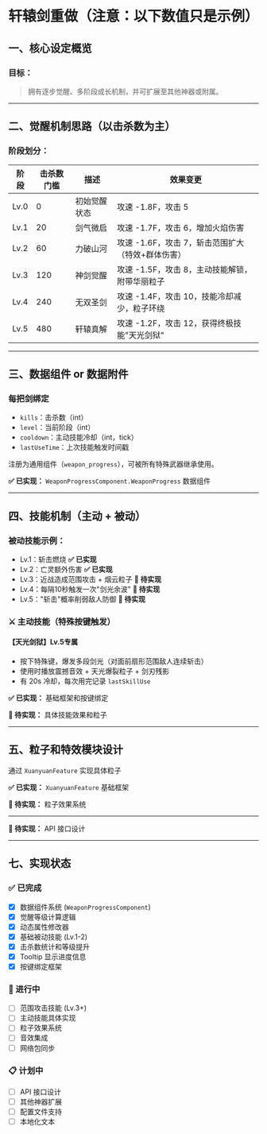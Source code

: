 # 轩辕剑重做（注意：以下数值只是示例）
##  一、核心设定概览

###  目标：

> 拥有逐步觉醒、多阶段成长机制，并可扩展至其他神器或附属。

---

##  二、觉醒机制思路（以击杀数为主）

###  阶段划分：

| 阶段   | 击杀数门槛 | 描述        | 效果变更                           |
| ---- | ----- | --------- | ------------------------------ |
| Lv.0 | 0     | 初始觉醒状态    | 攻速 -1.8F，攻击 5                  |
| Lv.1 | 20    | 剑气微启      | 攻速 -1.7F，攻击 6，增加火焰伤害          |
| Lv.2 | 60    | 力破山河      | 攻速 -1.6F，攻击 7，斩击范围扩大（特效+群体伤害） |
| Lv.3 | 120   | 神剑觉醒      | 攻速 -1.5F，攻击 8，主动技能解锁，附带华丽粒子   |
| Lv.4 | 240   | 无双圣剑      | 攻速 -1.4F，攻击 10，技能冷却减少，粒子环绕     |
| Lv.5 | 480   | 轩辕真解 | 攻速 -1.2F，攻击 12，获得终极技能"天光剑狱"    |
---

##  三、数据组件 or 数据附件

### 每把剑绑定

* `kills`：击杀数（int）
* `level`：当前阶段（int）
* `cooldown`：主动技能冷却（int，tick）
* `lastUseTime`：上次技能触发时间戳

注册为通用组件（`weapon_progress`），可被所有特殊武器继承使用。

**✅ 已实现：** `WeaponProgressComponent.WeaponProgress` 数据组件

---

##  四、技能机制（主动 + 被动）

###  被动技能示例：

* Lv.1：斩击燃烧 **✅ 已实现**
* Lv.2：亡灵额外伤害 **✅ 已实现**
* Lv.3：近战造成范围攻击 + 烟云粒子 **🔄 待实现**
* Lv.4：每隔10秒触发一次"剑光余波" **🔄 待实现**
* Lv.5："斩击"概率削弱敌人防御 **🔄 待实现**

### ⚔ 主动技能（特殊按键触发）

#### 【天光剑狱】Lv.5专属

* 按下特殊键，爆发多段剑光（对面前扇形范围敌人连续斩击）
* 使用时播放震撼音效 + 天光爆裂粒子 + 剑刃残影
* 有 20s 冷却，每次用完记录 `lastSkillUse`

**✅ 已实现：** 基础框架和按键绑定

**🔄 待实现：** 具体技能效果和粒子

---

##  五、粒子和特效模块设计
通过 `XuanyuanFeature` 实现具体粒子

**✅ 已实现：** `XuanyuanFeature` 基础框架

**🔄 待实现：** 粒子效果系统

---

**🔄 待实现：** API 接口设计

---

## 七、实现状态

### ✅ 已完成
- [x] 数据组件系统 (`WeaponProgressComponent`)
- [x] 觉醒等级计算逻辑
- [x] 动态属性修改器
- [x] 基础被动技能 (Lv.1-2)
- [x] 击杀数统计和等级提升
- [x] Tooltip 显示进度信息
- [x] 按键绑定框架

### 🔄 进行中
- [ ] 范围攻击技能 (Lv.3+)
- [ ] 主动技能具体实现
- [ ] 粒子效果系统
- [ ] 音效集成
- [ ] 网络包同步

### 📋 计划中
- [ ] API 接口设计
- [ ] 其他神器扩展
- [ ] 配置文件支持
- [ ] 本地化文本